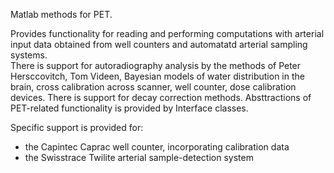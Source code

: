 Matlab methods for PET.

Provides functionality for reading and performing computations with arterial input data obtained from well counters and automatatd arterial sampling systems.  
There is support for autoradiography analysis by the methods of Peter Hersccovitch, Tom Videen, Bayesian models of water distribution in the brain, 
cross calibration across scanner, well counter, dose calibration devices.  There is support for decay correction methods.   Absttractions of PET-related functionality is provided by Interface classes.

Specific support is provided for:

  - the Capintec Caprac well counter, incorporating calibration data
  - the Swisstrace Twilite arterial sample-detection system
  
  
